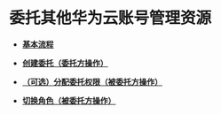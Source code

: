 # 委托其他华为云账号管理资源<a name="iam_01_0054"></a>

-   **[基本流程](基本流程.md)**  

-   **[创建委托（委托方操作）](创建委托（委托方操作）.md)**  

-   **[（可选）分配委托权限（被委托方操作）](（可选）分配委托权限（被委托方操作）.md)**  

-   **[切换角色（被委托方操作）](切换角色（被委托方操作）.md)**  


